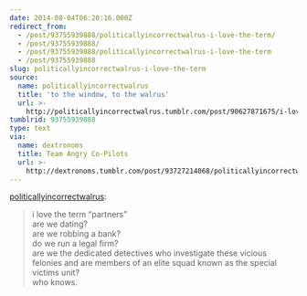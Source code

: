 ```yaml
---
date: 2014-08-04T06:20:16.000Z
redirect_from:
  - /post/93755939888/politicallyincorrectwalrus-i-love-the-term/
  - /post/93755939888/
  - /post/93755939888/politicallyincorrectwalrus-i-love-the-term
  - /post/93755939888
slug: politicallyincorrectwalrus-i-love-the-term
source:
  name: politicallyincorrectwalrus
  title: 'to the window, to the walrus'
  url: >-
    http://politicallyincorrectwalrus.tumblr.com/post/90627871675/i-love-the-term-partners-are-we-dating-are-we
tumblrid: 93755939888
type: text
via:
  name: dextronoms
  title: Team Angry Co-Pilots
  url: >-
    http://dextronoms.tumblr.com/post/93727214068/politicallyincorrectwalrus-i-love-the-term
---
```

<p><a class="tumblr_blog" href="http://politicallyincorrectwalrus.tumblr.com/post/90627871675/i-love-the-term-partners-are-we-dating-are-we">politicallyincorrectwalrus</a>:</p>
<blockquote>
<p>i love the term “partners”<br/> are we dating?<br/> are we robbing a bank?<br/> do we run a legal firm?<br/> are we the dedicated detectives who investigate these vicious felonies and are members of an elite squad known as the special victims unit?<br/> who knows.</p>
</blockquote>
